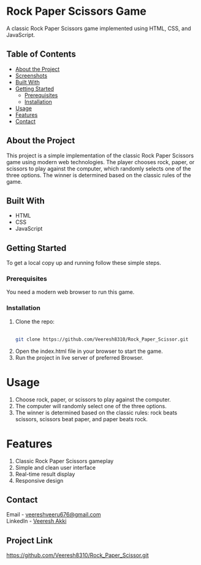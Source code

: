 # Rock Paper Scissors Game

A classic Rock Paper Scissors game implemented using HTML, CSS, and JavaScript.

## Table of Contents

- [About the Project](#about-the-project)
- [Screenshots](#screenshots)
- [Built With](#built-with)
- [Getting Started](#getting-started)
  - [Prerequisites](#prerequisites)
  - [Installation](#installation)
- [Usage](#usage)
- [Features](#features)
- [Contact](#contact)

## About the Project

This project is a simple implementation of the classic Rock Paper Scissors game using modern web technologies. The player chooses rock, paper, or scissors to play against the computer, which randomly selects one of the three options. The winner is determined based on the classic rules of the game.



## Built With

- HTML
- CSS
- JavaScript

## Getting Started

To get a local copy up and running follow these simple steps.

### Prerequisites

You need a modern web browser to run this game.

### Installation

1. Clone the repo:<br><br>
   ```sh
   git clone https://github.com/Veeresh8310/Rock_Paper_Scissor.git
   
2. Open the index.html file in your browser to start the game.
3. Run the project in live server of preferred Browser.

# Usage
1. Choose rock, paper, or scissors to play against the computer.
2. The computer will randomly select one of the three options.
3. The winner is determined based on the classic rules: rock beats scissors, scissors beat paper, and paper beats rock.
   
# Features
1. Classic Rock Paper Scissors gameplay
2. Simple and clean user interface
3. Real-time result display
4. Responsive design
   
## Contact
Email - veereshveeru676@gmail.com<br>
LinkedIn - [Veeresh Akki](https://www.linkedin.com/in/veeresh-akki-982638249?trk=contact-info)

## Project Link
https://github.com/Veeresh8310/Rock_Paper_Scissor.git
